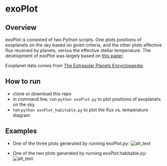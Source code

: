 # exoPlot

## Overview
exoPlot is consisted of two Python scripts. One plots positions of exoplanets on the sky based on given criteria, and the other plots effective flux received by planets, versus the effective stellar temperature. The development of exoPlot was largely based on [this paper](https://www.annualreviews.org/doi/10.1146/annurev-astro-082214-122238).

Exoplanet data comes from [The Extrasolar Planets Encyclopaedia](http://exoplanet.eu/).

## How to run
- clone or download this repo
- in command line, run `python exoPlot.py` to plot positions of exoplanets on the sky
- run `python exoPlot_habitable.py` to plot the flux vs. temperature diagram

## Examples
- One of the three plots generated by running exoPlot.py:
![alt_text](https://github.com/fenrir-lin/exoPlot/blob/master/images/All%20Stars%20with%20Confirmed%20Exoplanets.jpg)

- One of the two plots generated by running exoPlot.habitable.py:
![alt_text](https://github.com/fenrir-lin/exoPlot/blob/master/images/Earth-sized%20Planets%20in%20Habitable%20Zone%20(transit)_run2.jpg)
